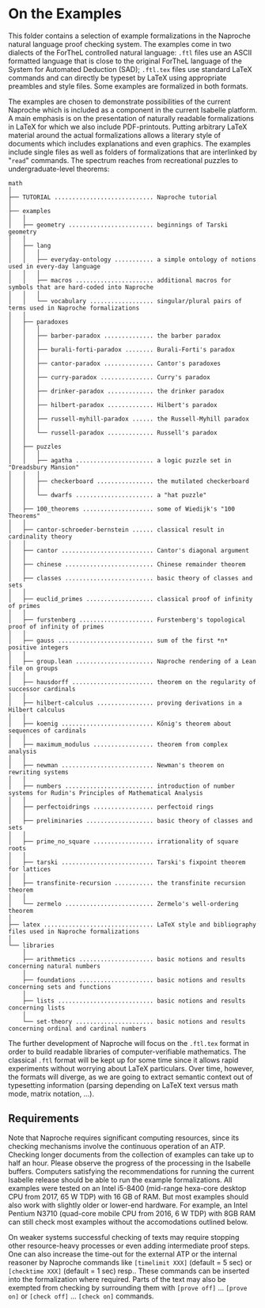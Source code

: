 # On the Examples

This folder contains a selection of example formalizations in the Naproche
natural language proof checking system. The examples come in two dialects of the
ForTheL controlled natural language: `.ftl` files use an ASCII formatted
language that is close to the original ForTheL language of the System for
Automated Deduction (SAD); `.ftl.tex` files use standard LaTeX commands and can
directly be typeset by LaTeX using appropriate preambles and style files.
Some examples are formalized in both formats.

The examples are chosen to demonstrate possibilities of the current Naproche
which is included as a component in the current Isabelle platform. A main
emphasis is on the presentation of naturally readable formalizations in LaTeX
for which we also include PDF-printouts. Putting arbitrary LaTeX material around
the actual formalizations allows a literary style of documents which includes
explanations and even graphics. The examples include single files as well as
folders of formalizations that are interlinked by "`read`" commands. The
spectrum reaches from recreational puzzles to undergraduate-level theorems:

```
math
│
├── TUTORIAL ............................ Naproche tutorial
│
├── examples
│   │
│   ├── geometry ........................ beginnings of Tarski geometry
│   │
│   ├── lang
│   │   │
│   │   ├── everyday-ontology ........... a simple ontology of notions used in every-day language
│   │   │
│   │   ├── macros ...................... additional macros for symbols that are hard-coded into Naproche
│   │   │
│   │   └── vocabulary .................. singular/plural pairs of terms used in Naproche formalizations
│   │
│   ├── paradoxes
│   │   │
│   │   ├── barber-paradox .............. the barber paradox
│   │   │
│   │   ├── burali-forti-paradox ........ Burali-Forti's paradox
│   │   │
│   │   ├── cantor-paradox .............. Cantor's paradoxes
│   │   │
│   │   ├── curry-paradox ............... Curry's paradox
│   │   │
│   │   ├── drinker-paradox ............. the drinker paradox
│   │   │
│   │   ├── hilbert-paradox ............. Hilbert's paradox
│   │   │
│   │   ├── russell-myhill-paradox ...... the Russell-Myhill paradox
│   │   │
│   │   └── russell-paradox ............. Russell's paradox
│   │
│   ├── puzzles
│   │   │
│   │   ├── agatha ...................... a logic puzzle set in "Dreadsbury Mansion"
│   │   │
│   │   ├── checkerboard ................ the mutilated checkerboard
│   │   │
│   │   └── dwarfs ...................... a "hat puzzle"
│   │
│   ├── 100_theorems .................... some of Wiedijk's "100 Theorems"
│   │
│   ├── cantor-schroeder-bernstein ...... classical result in cardinality theory
│   │
│   ├── cantor .......................... Cantor's diagonal argument
│   │
│   ├── chinese ......................... Chinese remainder theorem
│   │
│   ├── classes ......................... basic theory of classes and sets
│   │
│   ├── euclid_primes ................... classical proof of infinity of primes
│   │
│   ├── furstenberg ..................... Furstenberg's topological proof of infinity of primes
│   │
│   ├── gauss ........................... sum of the first *n* positive integers
│   │
│   ├── group.lean ...................... Naproche rendering of a Lean file on groups
│   │
│   ├── hausdorff ....................... theorem on the regularity of successor cardinals
│   │
│   ├── hilbert-calculus ................ proving derivations in a Hilbert calculus
│   │
│   ├── koenig .......................... Kőnig's theorem about sequences of cardinals
│   │
│   ├── maximum_modulus ................. theorem from complex analysis
│   │
│   ├── newman .......................... Newman's theorem on rewriting systems
│   │
│   ├── numbers ......................... introduction of number systems for Rudin's Principles of Mathematical Analysis
│   │
│   ├── perfectoidrings ................. perfectoid rings
│   │
│   ├── preliminaries ................... basic theory of classes and sets
│   │
│   ├── prime_no_square ................. irrationality of square roots
│   │
│   ├── tarski .......................... Tarski's fixpoint theorem for lattices
│   │
│   ├── transfinite-recursion ........... the transfinite recursion theorem
│   │
│   └── zermelo ......................... Zermelo's well-ordering theorem
│
├── latex ............................... LaTeX style and bibliography files used in Naproche formalizations
│
└── libraries
    │
    ├── arithmetics ..................... basic notions and results concerning natural numbers
    │
    ├── foundations ..................... basic notions and results concerning sets and functions
    │
    ├── lists ........................... basic notions and results concerning lists
    │
    └── set-theory ...................... basic notions and results concerning ordinal and cardinal numbers
```

The further development of Naproche will focus on the `.ftl.tex` format in order
to build readable libraries of computer-verifiable mathematics. The classical
`.ftl` format will be kept up for some time since it allows rapid experiments
without worrying about LaTeX particulars. Over time, however, the formats will
diverge, as we are going to extract semantic context out of typesetting
information (parsing depending on LaTeX text versus math mode, matrix notation,
...).


## Requirements

Note that Naproche requires significant computing resources,
since its checking mechanisms involve the continuous operation of an ATP.
Checking longer documents from the collection of examples can take up to half an
hour.
Please observe the progress of the processing in the Isabelle buffers.
Computers satisfying the recommendations for running the current Isabelle
release should be able to run the example formalizations.
All examples were tested on an Intel i5-8400 (mid-range hexa-core desktop CPU
from 2017, 65 W TDP) with 16 GB of RAM.
But most examples should also work with slightly older or lower-end hardware.
For example, an Intel Pentium N3710 (quad-core mobile CPU from 2016, 6 W TDP)
with 8GB RAM can still check most examples without the accomodations outlined
below.

On weaker systems successful checking of texts may require stopping other
resource-heavy processes or even adding intermediate proof steps.
One can also increase the time-out for the external ATP
or the internal reasoner by Naproche commands like
`[timelimit XXX]` (default = 5 sec) or `[checktime XXX]` (default = 1 sec) resp..
These commands can be inserted into the formalization where required.
Parts of the text may also be exempted from checking by surrounding them with
`[prove off]` ... `[prove on]` or `[check off]` ... `[check on]` commands.
